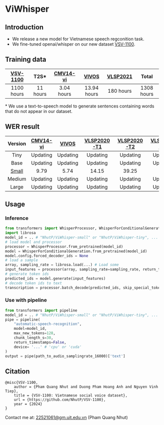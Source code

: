 # ViWhisper
## Introduction
- We release a new model for Vietnamese speech regconition task.
- We fine-tuned openai/whisper on our new dataset [VSV-1100](https://huggingface.co/datasets/NhutP/VSV-1100).

## Training data

| [VSV-1100](https://huggingface.co/datasets/NhutP/VSV-1100) | T2S* | [CMV14-vi](https://huggingface.co/datasets/mozilla-foundation/common_voice_14_0) |[VIVOS](https://huggingface.co/datasets/AILAB-VNUHCM/vivos)| [VLSP2021](https://vlsp.org.vn/index.php/resources) | Total|
|:----------:|:----------:|:----------:|:----------:|:----------:|:----------:|
|   1100 hours  |   11  hours |   3.04 hours  |    13.94  hours| 180 hours | 1308 hours |

\* We use a text-to-speech model to generate sentences containing words that do not appear in our dataset.

## WER result
|Version| [CMV14-vi](https://huggingface.co/datasets/mozilla-foundation/common_voice_14_0) | [VIVOS](https://huggingface.co/datasets/AILAB-VNUHCM/vivos) | [VLSP2020-T1](https://vlsp.org.vn/index.php/resources) | [VLSP2020-T2](https://vlsp.org.vn/index.php/resources) | [VLSP2021-T1](https://vlsp.org.vn/index.php/resources) | [VLSP2021-T2](https://vlsp.org.vn/index.php/resources) |[Bud500](https://huggingface.co/datasets/linhtran92/viet_bud500) |
|:----------:|:----------:|:----------:|:----------:|:----------:|:----------:|:----------:|:----------:|
|Tiny|Updating|Updating|Updating|Updating|Updating|Updating|Updating|
|Base|Updating|Updating|Updating|Updating|Updating|Updating|Updating|
|[Small](https://huggingface.co/NhutP/ViWhisper-small)|9.79|5.74|14.15|39.25| 14 | 10.06 | 5.97 |
|Medium|Updating|Updating|Updating|Updating|Updating|Updating|Updating|
|Large|Updating|Updating|Updating|Updating|Updating|Updating|Updating|


## Usage
### Inference
```python
from transformers import WhisperProcessor, WhisperForConditionalGeneration
import librosa
model_id = .. # "NhutP/ViWhisper-small" or "NhutP/ViWhisper-tiny", ...
# load model and processor
processor = WhisperProcessor.from_pretrained(model_id)
model = WhisperForConditionalGeneration.from_pretrained(model_id)
model.config.forced_decoder_ids = None
# load a sample
array, sampling_rate = librosa.load(...) # Load some 
input_features = processor(array, sampling_rate=sampling_rate, return_tensors="pt").input_features 
# generate token ids
predicted_ids = model.generate(input_features)
# decode token ids to text
transcription = processor.batch_decode(predicted_ids, skip_special_tokens=True)
```
### Use with pipeline
```python
from transformers import pipeline
model_id = .. # "NhutP/ViWhisper-small" or "NhutP/ViWhisper-tiny", ...
pipe = pipeline(
    "automatic-speech-recognition",
    model=model_id,
    max_new_tokens=128,
    chunk_length_s=30,
    return_timestamps=False,
    device= '...' # 'cpu' or 'cuda'
) 
output = pipe(path_to_audio_samplingrate_16000)['text']
```

## Citation

```
@misc{VSV-1100,
    author = {Pham Quang Nhut and Duong Pham Hoang Anh and Nguyen Vinh Tiep},
    title = {VSV-1100: Vietnamese social voice dataset},
    url = {https://github.com/NhutP/VSV-1100},
    year = {2024}
}
```

Contact me at: 22521061@gm.uit.edu.vn (Pham Quang Nhut)
